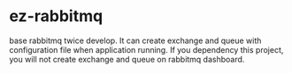 # ez-rabbitmq
base rabbitmq twice develop. It can create exchange and queue with  configuration file when application running. If you dependency this project, you will not create exchange and queue on rabbitmq dashboard.
